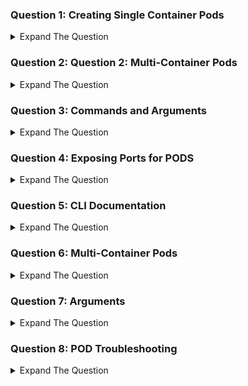 ### Question 1: Creating Single Container Pods 

<details><summary>Expand The Question </summary>
<p>


Create a pod with the name of kplabs-nginx. The pod should be launched from an image of ``` mykplabs/kubernetes:nginx``` . The name of the container should be mycontainer

</details>

### Question 2: Question 2: Multi-Container Pods

<details><summary>Expand The Question </summary>
<p>

Create a Multi-Container POD with the name of ```kplabs-multi-container```

There should be 3 containers as part of the pod. Name the first container as ```first-container```, 2nd container as ```second-container``` and 3rd container as ```third-container```

1st container should be launched from ```nginx``` image, second container should be launched from ```mykplabs/kubernetes:nginx``` image and third container from ```busybox``` image.

Connect to the first-container and run the following command:  ```apt-get update && apt-get install net-tools```

Connect to the third-container and identify the ports in which processes are listening. Perform wget command on those ports and check if you can download the HTML page.


</details>

### Question 3: Commands and Arguments

<details><summary>Expand The Question </summary>
<p>


Create a pod with the name of kplabs-cmdargs. The pod should be launched from an image of ```busybox``` . The name of the container should be cmdcontainer. Both the container image's CMD and ENTRYPOINT instruction should be overridden. 

The container should start with ```sleep``` command and argument of ```3600```
</details>


### Question 4: Exposing Ports for PODS

<details><summary>Expand The Question </summary>
<p>


Create a pod with the name of kplabs-ports. The pod should be launched from an image of ```nginx``` . The name of the container should be nginx. Expose Port ```80``` for the POD.

</details>

### Question 5: CLI Documentation

<details><summary>Expand The Question </summary>
<p>

1. List down all the available fields and it's associated description that we can include in a POD Manifest. Store data to pod.txt

2. List down all the fields & it's description that we can add under the metadata section under POD manifest. Store data to pod-manifest.txt

3. Matthew has realized that there is an option for ```tolerationSeconds``` under POD -> Spec -> Tolerations. Store the associated documentation for tolerationSeconds and store it under a file named tolerationSeconds.txt

</details>

### Question 6: Multi-Container Pods

<details><summary>Expand The Question </summary>
<p>

a. Create a Multi-Container POD with the name of ```kplabs-multi-container```. 

b. There should be three containers in the pod. 

c. Name the first container should be first-container, 2nd container should be second-container and 3rd container should be third-container

d. 1st container should be launched from ```nginx``` image, second container should be launched from mykplabs/kubernetes:nginx image and third container from busybox image.

e. Connect to the first-container and run the following command:  ```apt-get update && apt-get install net-tools```

f. Connect to the third-container and identify the ports in which processes are listening. Perform ```wget``` command on those ports and check if you can download the HTML page.

</details>


### Question 7: Arguments

<details><summary>Expand The Question </summary>
<p>

Create a pod named ```kplabs-logging```

The Pod should have a container running from the busybox image with the following arguments:

    - /bin/sh
    - -c
    - >
      i=0;
      while true;
      do
        echo "$i: $(date)" >> /var/log/1.log;
        echo "$(date) INFO $i" >> /var/log/2.log;
        i=$((i+1));
        sleep 1;
      done

Once POD is created, connect to the POD and verify the contents of ```/var/log/1.log``` and ```/var/log/2.log```

</details>

### Question 8: POD Troubleshooting

<details><summary>Expand The Question </summary>
<p>

1. Create a POD with the name ```kplabs-troubleshoot```. Launch it from busybox image.
2. Once launch, verify if you can see pod in "Ready" state.
3. If it's not in ready state, find out what can be the reason.
4. Edit the POD manifest to make sure busybox pod is available for at-least next 10 minutes.
</details>

